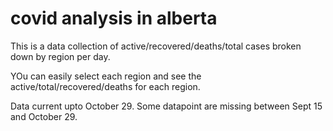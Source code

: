 # covid analysis in alberta

This is a data collection of active/recovered/deaths/total cases broken down by region per day. 

YOu can easily select each region and see the active/total/recovered/deaths for each region. 

Data current upto October 29. Some datapoint are missing between Sept 15 and October 29.
